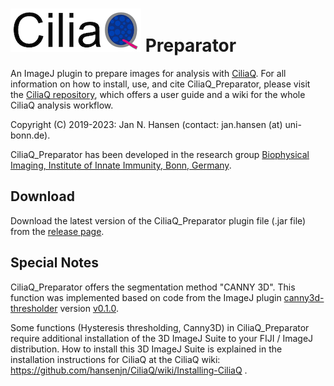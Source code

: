 # ![CiliaQ](https://github.com/hansenjn/CiliaQ/blob/master/Webfiles/20200618%20CiliaQ%20Logo%20Small.png?raw=true) Preparator
An ImageJ plugin to prepare images for analysis with [CiliaQ](https://github.com/hansenjn/CiliaQ). For all information on how to install, use, and cite CiliaQ_Preparator, please visit the [CiliaQ repository](https://github.com/hansenjn/CiliaQ), which offers a user guide and a wiki for the whole CiliaQ analysis workflow.

Copyright (C) 2019-2023: Jan N. Hansen (contact: jan.hansen (at) uni-bonn.de).

CiliaQ_Preparator has been developed in the research group [Biophysical Imaging, Institute of Innate Immunity, Bonn, Germany](https://www.iiibonn.de/dagmar-wachten-lab/dagmar-wachten-lab-science).

## Download
Download the latest version of the CiliaQ_Preparator plugin file (.jar file) from the [release page](https://github.com/hansenjn/CiliaQ_Preparator/releases).

## Special Notes
CiliaQ_Preparator offers the segmentation method "CANNY 3D". This function was implemented based on code from the ImageJ plugin [canny3d-thresholder](https://github.com/sRassmann/canny3d-thresholder) version [v0.1.0](https://github.com/sRassmann/canny3d-thresholder/releases/tag/0.1.0).

Some functions (Hysteresis thresholding, Canny3D) in CiliaQ_Preparator require additional installation of the 3D ImageJ Suite to your FIJI / ImageJ distribution. How to install this 3D ImageJ Suite is explained in the installation instructions for CiliaQ at the CiliaQ wiki: https://github.com/hansenjn/CiliaQ/wiki/Installing-CiliaQ .

